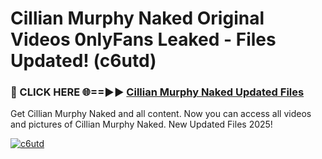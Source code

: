 # Cillian Murphy Naked Original Videos 0nlyFans Leaked - Files Updated! (c6utd)

<h3>🔴 CLICK HERE 🌐==►► <a href="https://tinyurl.com/up5wt9bj" rel="nofollow">Cillian Murphy Naked Updated Files</a></h3>

Get Cillian Murphy Naked and all content. Now you can access all videos and pictures of Cillian Murphy Naked. New Updated Files 2025!

[![c6utd](https://i.imgur.com/ABiUzMV.gif)](https://tinyurl.com/up5wt9bj)
